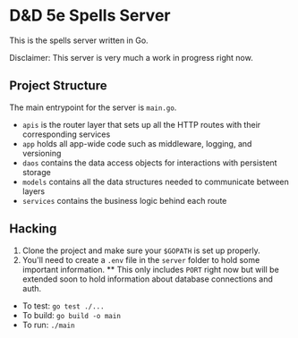 # D&D 5e Spells Server

This is the spells server written in Go.

Disclaimer: This server is very much a work in progress right now.

## Project Structure

The main entrypoint for the server is `main.go`.

* `apis` is the router layer that sets up all the HTTP routes with their corresponding services
* `app` holds all app-wide code such as middleware, logging, and versioning
* `daos` contains the data access objects for interactions with persistent storage
* `models` contains all the data structures needed to communicate between layers
* `services` contains the business logic behind each route

## Hacking

1. Clone the project and make sure your `$GOPATH` is set up properly. 
2. You'll need to create a `.env` file in the `server` folder to hold some important information.
** This only includes `PORT` right now but will be extended soon to hold information about database connections and auth.

* To test: `go test ./...`
* To build: `go build -o main`
* To run: `./main` 
